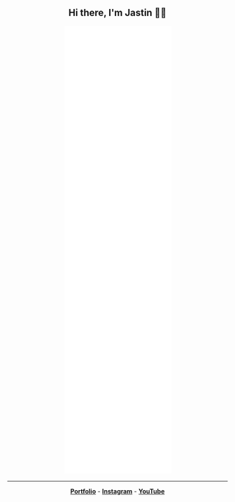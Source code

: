 <h2 align="center">Hi there, I'm Jastin 👋🏼</h2>

<!--
 <p align="center">Hello, my name is <strong>Jastin</strong>, I am from <strong><a href="https://en.m.wikipedia.org/wiki/Indonesia">Indonesia</a></strong>. I'm just a person who wants to learn programming according to my interests. I started learning coding since 2020.</p>

 <h2 align="center">My Github Stats 🛠</h2>
 <p align="center">
 <a href="https://jstnlt.my.id/donate" target="_blank">
  <img height="180em" src="https://github-readme-stats-eight-theta.vercel.app/api?username=JastinXyz&show_icons=true&theme=dracula&include_all_commits=false&count_private=true&hide_border=true">
 <img height="180em" src="https://github-readme-stats.vercel.app/api/top-langs/?username=JastinXyz&layout=compact&theme=dracula&hide_border=true">
  <img height="180em" src="https://github-readme-streak-stats.herokuapp.com?user=JastinXyz&theme=dracula&hide_border=true&date_format=M%20j%5B%2C%20Y%5D">
 </a>
 </p>
-->
 
<div align="center">
 
![Metrics](/github-metrics.svg)
 
<!-- [![Discord Presence](https://lanyard.cnrad.dev/api/490288214972825600)](https://discord.com/users/490288214972825600) -->

</div>

<hr/>
<p align="center">
  <a href="https://jstnlt.my.id"><strong>Portfolio</strong></a> -
  <a href="https://instagram.com/jstn.lt"><strong>Instagram</strong></a> -
  <a href="https://youtube.com/c/JastinCh"><strong>YouTube</strong></a>
</p>
